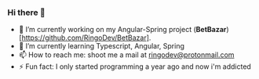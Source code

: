 ### Hi there 👋

<!--
**RingoDev/RingoDev** is a ✨ _special_ ✨ repository because its `README.md` (this file) appears on your GitHub profile.

Here are some ideas to get you started:

-->

- 🔭 I’m currently working on my Angular-Spring project (**BetBazar**)[https://github.com/RingoDev/BetBazar].
- 🌱 I’m currently learning Typescript, Angular, Spring
- 📫 How to reach me: shoot me a mail at ringodev@protonmail.com
- ⚡ Fun fact: I only started programming a year ago and now i'm addicted
